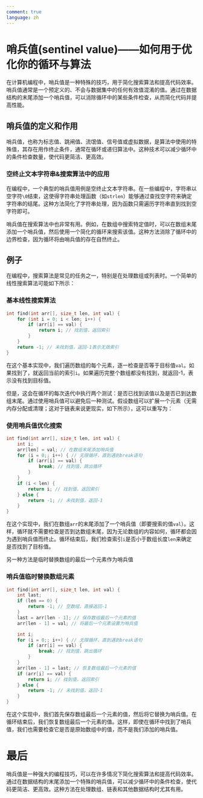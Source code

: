 ```yaml
---
comment: true
language: zh
---
```


# 哨兵值(sentinel value)——如何用于优化你的循环与算法

在计算机编程中，哨兵值是一种特殊的技巧，用于简化搜索算法和提高代码效率。哨兵值通常是一个预定义的、不会与数据集中的任何有效值混淆的值。通过在数据结构的末尾添加一个哨兵值，可以消除循环中的某些条件检查，从而简化代码并提高性能。

## 哨兵值的定义和作用
哨兵值，也称为标志值、跳闸值、流氓值、信号值或虚拟数据，是算法中使用的特殊值，其存在用作终止条件，通常在循环或递归算法中。这种技术可以减少循环中的条件检查数量，使代码更简洁、更高效。

### 空终止文本字符串&搜索算法中的应用

在编程中，一个典型的哨兵值用例是空终止文本字符串。在一些编程中，字符串以空字符`\0`结束，这使得字符串处理函数（如`strlen`）能够通过查找空字符来确定字符串的结尾。这种方法简化了字符串处理，因为函数只需遍历字符串直到找到空字符即可。

哨兵值在搜索算法中也非常有用。例如，在数组中搜索特定值时，可以在数组末尾添加一个哨兵值，然后使用一个简化的循环来搜索该值。这种方法消除了循环中的边界检查，因为循环将由哨兵值的存在自然终止。


## 例子
在编程中，搜索算法是常见的任务之一，特别是在处理数组或列表时。一个简单的线性搜索算法可能如下所示：

### 基本线性搜索算法
```C++
int find(int arr[], size_t len, int val) {
    for (int i = 0; i < len; i++) {
        if (arr[i] == val) {
            return i; // 找到值，返回索引
        }
    }
    return -1; // 未找到值，返回-1表示无效索引
}
```
在这个基本实现中，我们遍历数组的每个元素，逐一检查是否等于目标值`val`。如果找到了，就返回当前的索引`i`。如果遍历完整个数组都没有找到，就返回-1，表示没有找到目标值。

但是，这会在循环的每次迭代中执行两个测试：是否已找到该值以及是否已到达数组末尾。通过使用哨兵值可以避免后一种测试。假设数组可以扩展一个元素（无需内存分配或清理；这对于链表来说更现实，如下所示），这可以重写为：

### 使用哨兵值优化搜索

```C++
int find(int arr[], size_t len, int val) {
    int i;
    arr[len] = val; // 在数组末尾添加哨兵值
    for (i = 0;; i++) { // 无限循环，直到遇到break语句
        if (arr[i] == val) {
            break; // 找到值，跳出循环
        }
    }
    if (i < len) {
        return i; // 找到值，返回索引
    } else {
        return -1; // 未找到值，返回-1
    }
}
```
在这个实现中，我们在数组`arr`的末尾添加了一个哨兵值（即要搜索的值`val`）。这样，循环就不需要检查是否到达数组末尾，因为无论数组的内容如何，循环都会因为遇到哨兵值而终止。循环结束后，我们检查索引`i`是否小于数组长度`len`来确定是否找到了目标值。

另一种方法是临时替换数组的最后一个元素作为哨兵值
### 哨兵值临时替换数组元素
```C++
int find(int arr[], size_t len, int val) {
    int last;
    if (len == 0) {
        return -1; // 空数组，直接返回-1
    }
    last = arr[len - 1]; // 保存数组最后一个元素的值
    arr[len - 1] = val; // 将最后一个元素设置为哨兵值

    int i;
    for (i = 0;; i++) { // 无限循环，直到遇到break语句
        if (arr[i] == val) {
            break; // 找到值，跳出循环
        }
    }
    arr[len - 1] = last; // 恢复数组最后一个元素的值
    if (arr[i] == val) {
        return i; // 找到值，返回索引
    } else {
        return -1; // 未找到值，返回-1
    }
}
```
在这个实现中，我们首先保存数组最后一个元素的值，然后将它替换为哨兵值。在循环结束后，我们恢复数组最后一个元素的值。这样，即使在循环中找到了哨兵值，我们也需要检查它是否是原始数组中的值，而不是我们添加的哨兵值。

# 最后
哨兵值是一种强大的编程技巧，可以在许多情况下简化搜索算法和提高代码效率。通过在数据结构的末尾添加一个特殊的哨兵值，可以减少循环中的条件检查，使代码更简洁、更高效。这种方法在处理数组、链表和其他数据结构时尤其有用。